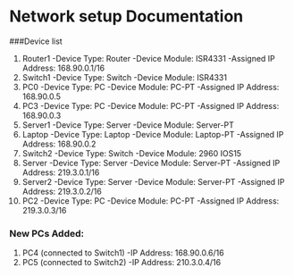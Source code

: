 # Network setup Documentation
###Device list 

1. Router1
-Device Type: Router
-Device Module: ISR4331
-Assigned IP Address: 168.90.0.1/16
2. Switch1 
-Device Type: Switch
-Device Module: ISR4331
3. PC0
-Device Type: PC
-Device Module: PC-PT
-Assigned IP Address: 168.90.0.5
4. PC3
-Device Type: PC
-Device Module: PC-PT
-Assigned IP Address: 168.90.0.3
5. Server1
-Device Type: Server 
-Device Module: Server-PT
6. Laptop
-Device Type: Laptop
-Device Module: Laptop-PT
-Assigned IP Address: 168.90.0.2
7. Switch2 
-Device Type: Switch
-Device Module: 2960 IOS15
8. Server 
-Device Type: Server
-Device Module: Server-PT
-Assigned IP Address: 219.3.0.1/16
9. Server2
-Device Type: Server
-Device Module: Server-PT
-Assigned IP Address: 219.3.0.2/16
10. PC2
-Device Type: PC
-Device Module: PC-PT
-Assigned IP Address: 219.3.0.3/16
### New PCs Added: 
1. PC4 (connected to Switch1)
-IP Address: 168.90.0.6/16
2. PC5 (connected to Switch2)
-IP Address: 210.3.0.4/16